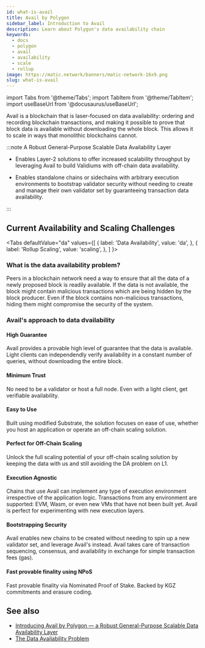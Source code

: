 ```yaml
---
id: what-is-avail
title: Avail by Polygon
sidebar_label: Introduction to Avail
description: Learn about Polygon's data availability chain
keywords:
  - docs
  - polygon
  - avail
  - availability
  - scale
  - rollup
image: https://matic.network/banners/matic-network-16x9.png
slug: what-is-avail
---
```


import Tabs from '@theme/Tabs';
import TabItem from '@theme/TabItem';
import useBaseUrl from '@docusaurus/useBaseUrl';

Avail is a blockchain that is laser-focused on data availability:
ordering and recording blockchain transactions, and making it possible
to prove that block data is available without downloading the whole
block. This allows it to scale in ways that monolithic blockchains
cannot.

:::note A Robust General-Purpose Scalable Data Availability Layer

* Enables Layer-2 solutions to offer increased scalability throughput
  by leveraging Avail to build Validiums with off-chain data
  availability.

* Enables standalone chains or sidechains with arbitrary execution
  environments to bootstrap validator security without needing to
  create and manage their own validator set by guaranteeing
  transaction data availability.

:::

## Current Availability and Scaling Challenges

<Tabs
  defaultValue="da"
  values={[
    { label: 'Data Availability', value: 'da', },
    { label: 'Rollup Scaling', value: 'scaling', },
  ]
}>
<TabItem value="da">

### What is the data availability problem?

Peers in a blockchain network need a way to ensure that all the data of a newly proposed block is 
readily available. If the data is not available, the block might contain malicious transactions 
which are being hidden by the block producer. Even if the block contains non-malicious transactions, 
hiding them might compromise the security of the system.

### Avail's approach to data dvailability

#### High Guarantee

Avail provides a provable high level of guarantee that the data is
available. Light clients can independendly verify availability in a
constant number of queries, without downloading the entire block.

#### Minimum Trust

No need to be a validator or host a full node. Even with a light
client, get verifiable availability.

#### Easy to Use

Built using modified Substrate, the solution focuses on ease of use, whether you host an application or
operate an off-chain scaling solution.

#### Perfect for Off-Chain Scaling

Unlock the full scaling potential of your off-chain scaling solution by keeping the data with us and
still avoiding the DA problem on L1.

#### Execution Agnostic

Chains that use Avail can implement any type of execution environment
irrespective of the application logic. Transactions from any
environment are supported: EVM, Wasm, or even new VMs that have not
been built yet. Avail is perfect for experimenting with new execution
layers.

#### Bootstrapping Security

Avail enables new chains to be created without needing to spin up a
new validator set, and leverage Avail's instead. Avail takes care of
transaction sequencing, consensus, and availability in exchange for
simple transaction fees (gas).

#### Fast provable finality using NPoS

Fast provable finality via Nominated Proof of Stake. Backed by KGZ
commitments and erasure coding.

</TabItem>
<TabItem value="scaling">




</TabItem>
</Tabs>

## See also

* [Introducing Avail by Polygon — a Robust General-Purpose Scalable Data Availability Layer](https://polygontech.medium.com/introducing-avail-by-polygon-a-robust-general-purpose-scalable-data-availability-layer-98bc9814c048)
* [The Data Availability Problem](https://blog.polygon.technology/the-data-availability-problem-6b74b619ffcc/)
